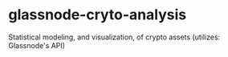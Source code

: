 # glassnode-cryto-analysis
Statistical modeling, and visualization, of crypto assets (utilizes: Glassnode's API)
